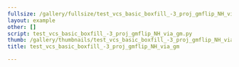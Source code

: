 ```yaml
---
fullsize: /gallery/fullsize/test_vcs_basic_boxfill_-3_proj_gmflip_NH_via_gm.png
layout: example
other: []
script: test_vcs_basic_boxfill_-3_proj_gmflip_NH_via_gm.py
thumb: /gallery/thumbnails/test_vcs_basic_boxfill_-3_proj_gmflip_NH_via_gm.png
title: test_vcs_basic_boxfill_-3_proj_gmflip_NH_via_gm

---
```

